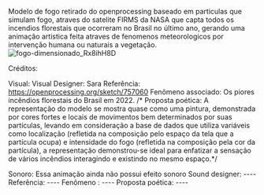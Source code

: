 Modelo de fogo retirado do openprocessing baseado em particulas que simulam fogo, atraves do satelite FIRMS da NASA que capta todos os incendios florestais que ocorreram no Brasil no último ano, gerando uma animação artistica feita atraves de fenomenos meteorologicos por intervenção humana ou naturais a vegetação.
![fogo-dimensionado_Rx8ihH8D](https://github.com/sarafreitass/anima-oFogo/assets/84232270/69bd5350-8a35-479b-9d55-eae8d4315b17)

Créditos:

Visual: 
Visual Designer: Sara
Referência: https://openprocessing.org/sketch/757060
Fenômeno associado: Os piores incêndios florestais do Brasil em 2022.
/* Proposta poética: A representação do modelo se mostra quase como uma pintura, demonstrada por cores fortes e locais de movimentos
bem determinados por suas partículas, levando em consideração a base de dados que utiliza variáveis como localização (refletida na 
composição pelo espaço da tela que a partícula ocupa) e intensidade do fogo (refletida na composição pela cor da partícula), a 
representação demonstrou-se ideal para enfatizar a sensação de vários incêndios interagindo e existindo no mesmo espaço.*/

Sonoro: Essa animação ainda não possui efeito sonoro
Sound designer: ----
Referência: ----
Fenômeno : ----
Proposta poética: ---- 
